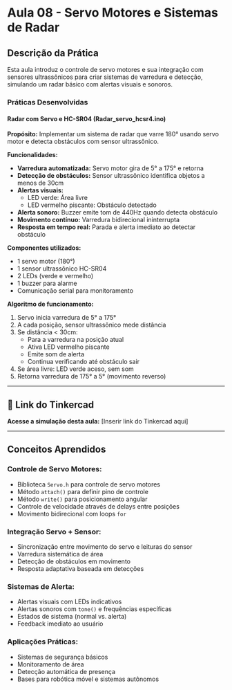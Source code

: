 # Aula 08 - Servo Motores e Sistemas de Radar

## Descrição da Prática

Esta aula introduz o controle de servo motores e sua integração com sensores ultrassônicos para criar sistemas de varredura e detecção, simulando um radar básico com alertas visuais e sonoros.

### Práticas Desenvolvidas

#### Radar com Servo e HC-SR04 (Radar_servo_hcsr4.ino)

**Propósito:** Implementar um sistema de radar que varre 180° usando servo motor e detecta obstáculos com sensor ultrassônico.

**Funcionalidades:**

- **Varredura automatizada:** Servo motor gira de 5° a 175° e retorna
- **Detecção de obstáculos:** Sensor ultrassônico identifica objetos a menos de 30cm
- **Alertas visuais:**
  - LED verde: Área livre
  - LED vermelho piscante: Obstáculo detectado
- **Alerta sonoro:** Buzzer emite tom de 440Hz quando detecta obstáculo
- **Movimento contínuo:** Varredura bidirecional ininterrupta
- **Resposta em tempo real:** Parada e alerta imediato ao detectar obstáculo

**Componentes utilizados:**

- 1 servo motor (180°)
- 1 sensor ultrassônico HC-SR04
- 2 LEDs (verde e vermelho)
- 1 buzzer para alarme
- Comunicação serial para monitoramento

**Algoritmo de funcionamento:**

1. Servo inicia varredura de 5° a 175°
2. A cada posição, sensor ultrassônico mede distância
3. Se distância < 30cm:
   - Para a varredura na posição atual
   - Ativa LED vermelho piscante
   - Emite som de alerta
   - Continua verificando até obstáculo sair
4. Se área livre: LED verde aceso, sem som
5. Retorna varredura de 175° a 5° (movimento reverso)

---

## 🔗 Link do Tinkercad

**Acesse a simulação desta aula:** [Inserir link do Tinkercad aqui]

---

## Conceitos Aprendidos

### Controle de Servo Motores:

- Biblioteca `Servo.h` para controle de servo motores
- Método `attach()` para definir pino de controle
- Método `write()` para posicionamento angular
- Controle de velocidade através de delays entre posições
- Movimento bidirecional com loops `for`

### Integração Servo + Sensor:

- Sincronização entre movimento do servo e leituras do sensor
- Varredura sistemática de área
- Detecção de obstáculos em movimento
- Resposta adaptativa baseada em detecções

### Sistemas de Alerta:

- Alertas visuais com LEDs indicativos
- Alertas sonoros com `tone()` e frequências específicas
- Estados de sistema (normal vs. alerta)
- Feedback imediato ao usuário

### Aplicações Práticas:

- Sistemas de segurança básicos
- Monitoramento de área
- Detecção automática de presença
- Bases para robótica móvel e sistemas autônomos

